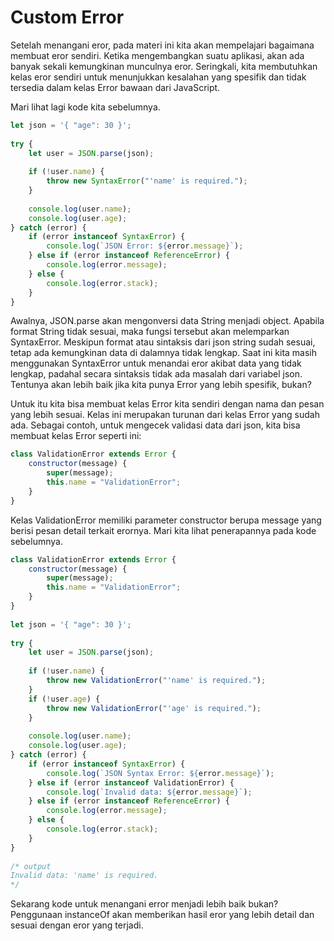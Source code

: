 # Custom Error

Setelah menangani eror, pada materi ini kita akan mempelajari bagaimana membuat eror sendiri.
Ketika mengembangkan suatu aplikasi, akan ada banyak sekali kemungkinan munculnya eror. Seringkali,
kita membutuhkan kelas eror sendiri untuk menunjukkan kesalahan yang spesifik dan tidak tersedia
dalam kelas Error bawaan dari JavaScript.

Mari lihat lagi kode kita sebelumnya.

```javascript
let json = '{ "age": 30 }';
 
try {
    let user = JSON.parse(json);
 
    if (!user.name) {
        throw new SyntaxError("'name' is required.");
    }
 
    console.log(user.name);
    console.log(user.age);
} catch (error) {
    if (error instanceof SyntaxError) {
        console.log(`JSON Error: ${error.message}`);
    } else if (error instanceof ReferenceError) {
        console.log(error.message);
    } else {
        console.log(error.stack);
    }
}
```

Awalnya, JSON.parse akan mengonversi data String menjadi object. Apabila format String tidak
sesuai, maka fungsi tersebut akan melemparkan SyntaxError. Meskipun format atau sintaksis dari json
string sudah sesuai, tetap ada kemungkinan data di dalamnya tidak lengkap. Saat ini kita masih
menggunakan SyntaxError untuk menandai eror akibat data yang tidak lengkap, padahal secara
sintaksis tidak ada masalah dari variabel json. Tentunya akan lebih baik jika kita punya Error yang
lebih spesifik, bukan?

Untuk itu kita bisa membuat kelas Error kita sendiri dengan nama dan pesan yang lebih sesuai. Kelas
ini merupakan turunan dari kelas Error yang sudah ada. Sebagai contoh, untuk mengecek validasi data
dari json, kita bisa membuat kelas Error seperti ini:

```javascript
class ValidationError extends Error {
    constructor(message) {
        super(message);
        this.name = "ValidationError";
    }
}
```

Kelas ValidationError memiliki parameter constructor berupa message yang berisi pesan detail
terkait erornya. Mari kita lihat penerapannya pada kode sebelumnya.

```javascript
class ValidationError extends Error {
    constructor(message) {
        super(message);
        this.name = "ValidationError";
    }
}
 
let json = '{ "age": 30 }';
 
try {
    let user = JSON.parse(json);
 
    if (!user.name) {
        throw new ValidationError("'name' is required.");
    }
    if (!user.age) {
        throw new ValidationError("'age' is required.");
    }
 
    console.log(user.name);
    console.log(user.age);
} catch (error) {
    if (error instanceof SyntaxError) {
        console.log(`JSON Syntax Error: ${error.message}`);
    } else if (error instanceof ValidationError) {
        console.log(`Invalid data: ${error.message}`);
    } else if (error instanceof ReferenceError) {
        console.log(error.message);
    } else {
        console.log(error.stack);
    }
}
 
/* output
Invalid data: 'name' is required.
*/
```

Sekarang kode untuk menangani error menjadi lebih baik bukan? Penggunaan instanceOf akan memberikan
hasil eror yang lebih detail dan sesuai dengan eror yang terjadi.


